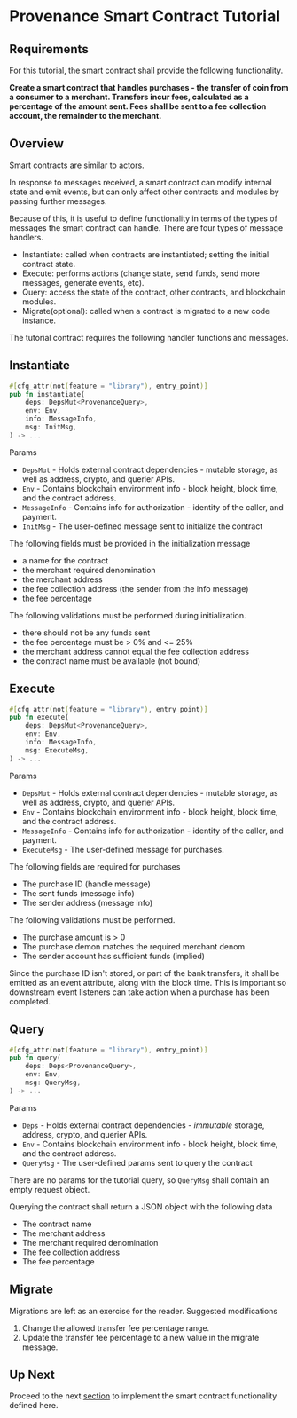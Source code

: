 # Provenance Smart Contract Tutorial

## Requirements

For this tutorial, the smart contract shall provide the following functionality.

**Create a smart contract that handles purchases - the transfer of coin from a consumer to a
merchant. Transfers incur fees, calculated as a percentage of the amount sent. Fees shall be
sent to a fee collection account, the remainder to the merchant.**

## Overview

Smart contracts are similar to [actors](https://en.wikipedia.org/wiki/Actor_model).

In response to messages received, a smart contract can modify internal state and emit events,
but can only affect other contracts and modules by passing further messages.

Because of this, it is useful to define functionality in terms of the types of messages the smart
contract can handle. There are four types of message handlers.

- Instantiate: called when contracts are instantiated; setting the initial contract state.
- Execute: performs actions (change state, send funds, send more messages, generate events, etc).
- Query: access the state of the contract, other contracts, and blockchain modules.
- Migrate(optional): called when a contract is migrated to a new code instance.

The tutorial contract requires the following handler functions and messages.

## Instantiate

```rust
#[cfg_attr(not(feature = "library"), entry_point)]
pub fn instantiate(
    deps: DepsMut<ProvenanceQuery>,
    env: Env,
    info: MessageInfo,
    msg: InitMsg,
) -> ...
```

Params

- `DepsMut` - Holds external contract dependencies - mutable storage, as well as address, crypto, and querier APIs.
- `Env` - Contains blockchain environment info - block height, block time, and the contract address.
- `MessageInfo` - Contains info for authorization - identity of the caller, and payment.
- `InitMsg` - The user-defined message sent to initialize the contract

The following fields must be provided in the initialization message

- a name for the contract
- the merchant required denomination
- the merchant address
- the fee collection address (the sender from the info message)
- the fee percentage

The following validations must be performed during initialization.

- there should not be any funds sent
- the fee percentage must be > 0% and <= 25%
- the merchant address cannot equal the fee collection address
- the contract name must be available (not bound)

## Execute

```rust
#[cfg_attr(not(feature = "library"), entry_point)]
pub fn execute(
    deps: DepsMut<ProvenanceQuery>,
    env: Env,
    info: MessageInfo,
    msg: ExecuteMsg,
) -> ...
```

Params

- `DepsMut` - Holds external contract dependencies - mutable storage, as well as address, crypto, and querier APIs.
- `Env` - Contains blockchain environment info - block height, block time, and the contract address.
- `MessageInfo` - Contains info for authorization - identity of the caller, and payment.
- `ExecuteMsg` - The user-defined message for purchases.

The following fields are required for purchases

- The purchase ID (handle message)
- The sent funds (message info)
- The sender address (message info)

The following validations must be performed.

- The purchase amount is > 0
- The purchase demon matches the required merchant denom
- The sender account has sufficient funds (implied)

Since the purchase ID isn't stored, or part of the bank transfers, it shall be emitted as an event
attribute, along with the block time. This is important so downstream event listeners can take
action when a purchase has been completed.

## Query

```rust
#[cfg_attr(not(feature = "library"), entry_point)]
pub fn query(
    deps: Deps<ProvenanceQuery>,
    env: Env,
    msg: QueryMsg,
) -> ...
```

Params

- `Deps` - Holds external contract dependencies - _immutable_ storage, address, crypto, and querier APIs.
- `Env` - Contains blockchain environment info - block height, block time, and the contract address.
- `QueryMsg` - The user-defined params sent to query the contract

There are no params for the tutorial query, so `QueryMsg` shall contain an empty request object.

Querying the contract shall return a JSON object with the following data

- The contract name
- The merchant address
- The merchant required denomination
- The fee collection address
- The fee percentage

## Migrate

Migrations are left as an exercise for the reader. Suggested modifications

1) Change the allowed transfer fee percentage range.
1) Update the transfer fee percentage to a new value in the migrate message.

## Up Next

Proceed to the next [section](06-develop.md) to implement the smart contract functionality defined
here.

